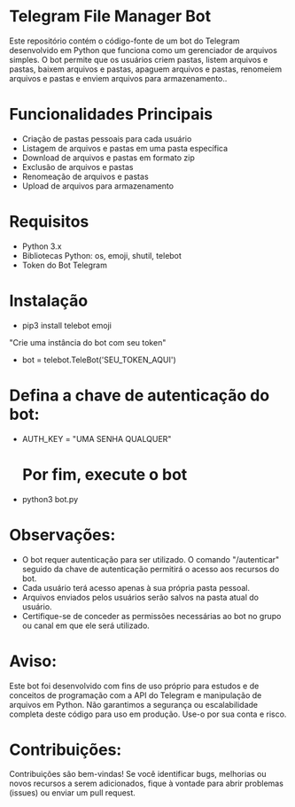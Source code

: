 # Telegram File Manager Bot
Este repositório contém o código-fonte de um bot do Telegram desenvolvido em Python que funciona como um gerenciador de arquivos simples. O bot permite que os usuários criem pastas, listem arquivos e pastas, baixem arquivos e pastas, apaguem arquivos e pastas, renomeiem arquivos e pastas e enviem arquivos para armazenamento..

# Funcionalidades Principais
* Criação de pastas pessoais para cada usuário
* Listagem de arquivos e pastas em uma pasta específica
* Download de arquivos e pastas em formato zip
* Exclusão de arquivos e pastas
* Renomeação de arquivos e pastas
* Upload de arquivos para armazenamento

# Requisitos
* Python 3.x
* Bibliotecas Python: os, emoji, shutil, telebot
* Token do Bot Telegram

# Instalação
* pip3 install telebot emoji

"Crie uma instância do bot com seu token"
* bot = telebot.TeleBot('SEU_TOKEN_AQUI')
  
# Defina a chave de autenticação do bot:
* AUTH_KEY = "UMA SENHA QUALQUER"

  # Por fim, execute o bot
* python3 bot.py

# Observações:

* O bot requer autenticação para ser utilizado. O comando "/autenticar" seguido da chave de autenticação permitirá o acesso aos recursos do bot.
* Cada usuário terá acesso apenas à sua própria pasta pessoal.
* Arquivos enviados pelos usuários serão salvos na pasta atual do usuário.
* Certifique-se de conceder as permissões necessárias ao bot no grupo ou canal em que ele será utilizado.

# Aviso:
Este bot foi desenvolvido com fins de uso próprio para estudos e de conceitos de programação com a API do Telegram e manipulação de arquivos em Python. Não garantimos a segurança ou escalabilidade completa deste código para uso em produção. Use-o por sua conta e risco.

# Contribuições:
Contribuições são bem-vindas! Se você identificar bugs, melhorias ou novos recursos a serem adicionados, fique à vontade para abrir problemas (issues) ou enviar um pull request.
